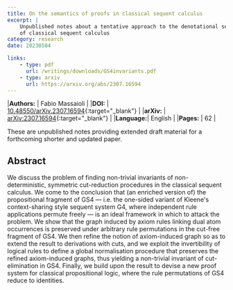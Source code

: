 ```yaml
---
title: On the semantics of proofs in classical sequent calculus
excerpt: |
    Unpublished notes about a tentative approach to the denotational semantics
    of classical sequent calculus
category: research
date: 20230504

links:
    - type: pdf
      url: /writings/downloads/GS4invariants.pdf
    - type: arxiv
      url: https://arxiv.org/abs/2307.16594
---
```


|**Authors:** | Fabio Massaioli                                                                          |
|**DOI:**     | [10.48550/arXiv.2307.16594](https://doi.org/10.48550/arXiv.2307.16594){:target="_blank"} |
|**arXiv:**   | [arXiv:2307.16594](https://arxiv.org/abs/2307.16594){:target="_blank"}                   |
|**Language:**| English                                                                                  |
|**Pages:**   | 62                                                                                       |

These are unpublished notes providing extended draft material for a forthcoming shorter
and updated paper.

## Abstract

We discuss the problem of finding non-trivial invariants of non-deterministic, symmetric
cut-reduction procedures in the classical sequent calculus. We come to the conclusion
that (an enriched version of) the propositional fragment of GS4 — i.e. the one-sided
variant of Kleene's context-sharing style sequent system G4, where independent rule
applications permute freely — is an ideal framework in which to attack the problem.
We show that the graph induced by axiom rules linking dual atom occurrences is preserved
under arbitrary rule permutations in the cut-free fragment of GS4. We then refine the
notion of axiom-induced graph so as to extend the result to derivations with cuts, and
we exploit the invertibility of logical rules to define a global normalisation procedure
that preserves the refined axiom-induced graphs, thus yielding a non-trivial invariant
of cut-elimination in GS4. Finally, we build upon the result to devise a new proof system
for classical propositional logic, where the rule permutations of GS4 reduce to identities.

